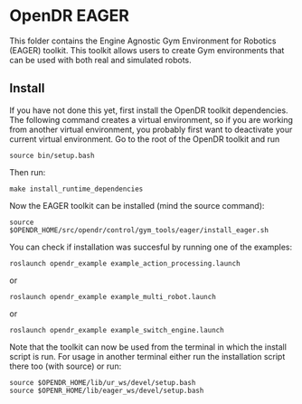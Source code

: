 # OpenDR EAGER

This folder contains the Engine Agnostic Gym Environment for Robotics (EAGER) toolkit. This toolkit allows users to create Gym environments that can be used with both real and simulated robots.

## Install

If you have not done this yet, first install the OpenDR toolkit dependencies.
The following command creates a virtual environment, so if you are working from another virtual environment, you probably first want to deactivate your current virtual environment.
Go to the root of the OpenDR toolkit and run
```
source bin/setup.bash
```
Then run:
```
make install_runtime_dependencies
```
Now the EAGER toolkit can be installed (mind the source command):
```
source $OPENDR_HOME/src/opendr/control/gym_tools/eager/install_eager.sh
```
You can check if installation was succesful by running one of the examples:
```
roslaunch opendr_example example_action_processing.launch
```
or
```
roslaunch opendr_example example_multi_robot.launch
```
or
```
roslaunch opendr_example example_switch_engine.launch
```
Note that the toolkit can now be used from the terminal in which the install script is run.
For usage in another terminal either run the installation script there too (with source) or run:
```
source $OPENDR_HOME/lib/ur_ws/devel/setup.bash
source $OPENR_HOME/lib/eager_ws/devel/setup.bash
```
